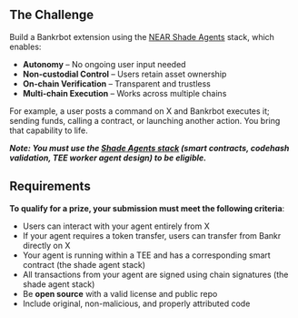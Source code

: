 ## **The Challenge**

Build a Bankrbot extension using the [NEAR Shade Agents](http://near.ai/shade) stack, which enables:

- **Autonomy** – No ongoing user input needed
- **Non-custodial Control** – Users retain asset ownership
- **On-chain Verification** – Transparent and trustless
- **Multi-chain Execution** – Works across multiple chains

For example, a user posts a command on X and Bankrbot executes it; sending funds, calling a contract, or launching another action. You bring that capability to life.

***Note: You must use the [Shade Agents stack](http://near.ai/shade) (smart contracts, codehash validation, TEE worker agent design) to be eligible.***







## **Requirements**

**To qualify for a prize, your submission must meet the following criteria**:

- Users can interact with your agent entirely from X
- If your agent requires a token transfer, users can transfer from Bankr directly on X
- Your agent is running within a TEE and has a corresponding smart contract (the shade agent stack)
- All transactions from your agent are signed using chain signatures (the shade agent stack)
- Be **open source** with a valid license and public repo
- Include original, non-malicious, and properly attributed code

###